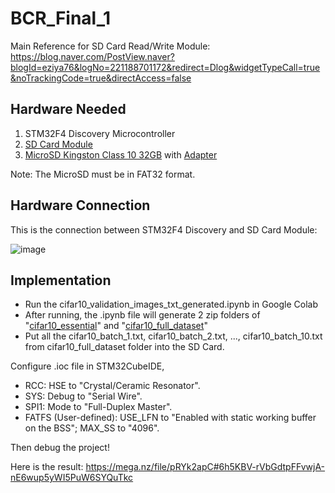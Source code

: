 # BCR_Final_1

Main Reference for SD Card Read/Write Module: https://blog.naver.com/PostView.naver?blogId=eziya76&logNo=221188701172&redirect=Dlog&widgetTypeCall=true&noTrackingCode=true&directAccess=false

## Hardware Needed

1. STM32F4 Discovery Microcontroller
2. [SD Card Module](https://linhkienchatluong.vn/module-doc-the-nho/module-doc-the-sd-card_sp497_ct206.aspx)
3. [MicroSD Kingston Class 10 32GB](https://cellphones.com.vn/the-nho-microsd-kingston-class-10-non-adapter-32gb.html) with [Adapter](https://tuanphong.vn/adapter-the-nho/adapter-microsd-to-sd)

Note: The MicroSD must be in FAT32 format.

## Hardware Connection

This is the connection between STM32F4 Discovery and SD Card Module:

![image](https://github.com/user-attachments/assets/13ddb860-82f9-4bf1-b9bd-370524c03294)

## Implementation

- Run the cifar10_validation_images_txt_generated.ipynb in Google Colab
- After running, the .ipynb file will generate 2 zip folders of "[cifar10_essential](https://mega.nz/folder/dJxCEIha#ggBgeCuhP4gDa195bdPYaw/folder/QMBiQZjY)" and "[cifar10_full_dataset](https://mega.nz/folder/dJxCEIha#ggBgeCuhP4gDa195bdPYaw/folder/gAAg1ZjS)"
- Put all the cifar10_batch_1.txt, cifar10_batch_2.txt, ..., cifar10_batch_10.txt from cifar10_full_dataset folder into the SD Card. 

Configure .ioc file in STM32CubeIDE,
- RCC: HSE to "Crystal/Ceramic Resonator".
- SYS: Debug to "Serial Wire".
- SPI1: Mode to "Full-Duplex Master".
- FATFS (User-defined): USE_LFN to "Enabled with static working buffer on the BSS"; MAX_SS to "4096".

Then debug the project!

Here is the result: https://mega.nz/file/pRYk2apC#6h5KBV-rVbGdtpFFvwjA-nE6wup5yWI5PuW6SYQuTkc

